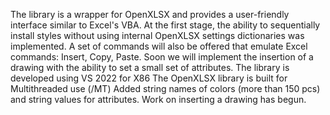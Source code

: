 The library is a wrapper for OpenXLSX and provides a user-friendly interface similar to Excel's VBA.
At the first stage, the ability to sequentially install styles without using internal OpenXLSX settings dictionaries was implemented.
A set of commands will also be offered that emulate Excel commands: Insert, Copy, Paste.
Soon we will implement the insertion of a drawing with the ability to set a small set of attributes.
The library is developed using VS 2022 for X86 The OpenXLSX library is built for Multithreaded use (/MT)
Added string names of colors (more than 150 pcs) and string values ​​for attributes. Work on inserting a drawing has begun.
